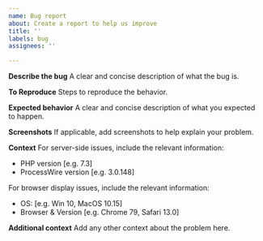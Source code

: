 ```yaml
---
name: Bug report
about: Create a report to help us improve
title: ''
labels: bug
assignees: ''

---
```


**Describe the bug**
A clear and concise description of what the bug is.

**To Reproduce**
Steps to reproduce the behavior.

**Expected behavior**
A clear and concise description of what you expected to happen.

**Screenshots**
If applicable, add screenshots to help explain your problem.

**Context**
For server-side issues, include the relevant information:
 - PHP version [e.g. 7.3]
 - ProcessWire version [e.g. 3.0.148]

For browser display issues, include the relevant information:
 - OS: [e.g. Win 10, MacOS 10.15]
 - Browser & Version [e.g. Chrome 79, Safari 13.0]

**Additional context**
Add any other context about the problem here.
